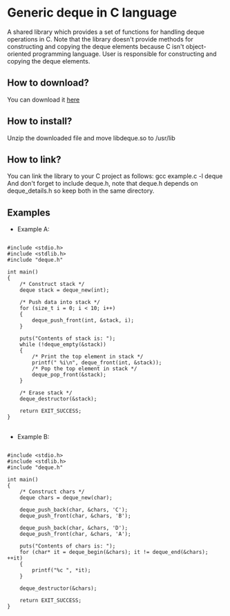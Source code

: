 # Generic deque in C language
A shared library which provides a set of functions for handling deque operations in C. Note that the library doesn't provide methods for constructing and copying the deque 
elements because C isn't object-oriented programming language. User is responsible for constructing and copying the deque elements.

<h2>How to download?</h2>
You can download it <a href="https://github.com/user-attachments/files/19917506/libdeque.zip">here</a>

<h2>How to install?</h2>
Unzip the downloaded file and move libdeque.so to /usr/lib

<h2>How to link?</h2>
You can link the library to your C project as follows: gcc example.c -l deque <br>
And don't forget to include deque.h, note that deque.h depends on deque_details.h so keep both in the same directory.

<br>
<h2> Examples </h2>

* Example A:

<pre>
<code class="language-c">
#include &lt;stdio.h&gt;
#include &lt;stdlib.h&gt;
#include "deque.h"

int main()
{
    /* Construct stack */
    deque stack = deque_new(int);

    /* Push data into stack */
    for (size_t i = 0; i < 10; i++)
    {
        deque_push_front(int, &stack, i);
    }

    puts("Contents of stack is: ");
    while (!deque_empty(&stack))
    {
        /* Print the top element in stack */
        printf(" %i\n", deque_front(int, &stack));
        /* Pop the top element in stack */
        deque_pop_front(&stack);
    }
    
    /* Erase stack */
    deque_destructor(&stack);    
    
    return EXIT_SUCCESS;
}
</code>
</pre>

* Example B:

<pre>
<code class="language-c">
#include &lt;stdio.h&gt;
#include &lt;stdlib.h&gt;
#include "deque.h"

int main()
{
    /* Construct chars */
    deque chars = deque_new(char);

    deque_push_back(char, &chars, 'C');
    deque_push_front(char, &chars, 'B');

    deque_push_back(char, &chars, 'D');
    deque_push_front(char, &chars, 'A');

    puts("Contents of chars is: ");
    for (char* it = deque_begin(&chars); it != deque_end(&chars); ++it)
    {
        printf("%c ", *it);
    }
    
    deque_destructor(&chars);
    
    return EXIT_SUCCESS;
}
</code>
</pre>

